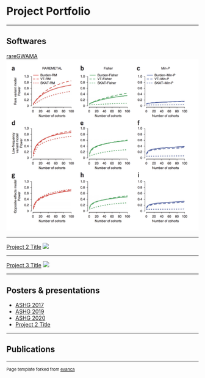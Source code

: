 # Project Portfolio

---

## Softwares

[rareGWAMA](/pages/rareGWAMA_page)
<img src="images/rareGWAMA_demo_1.png?raw=true"/>

---
[Project 2 Title](/pdf/sample_presentation.pdf)
<img src="images/dummy_thumbnail.jpg?raw=true"/>

---
[Project 3 Title](http://example.com/)
<img src="images/dummy_thumbnail.jpg?raw=true"/>

---

## Posters & presentations

- [ASHG 2017](http://example.com/)
- [ASHG 2019](http://example.com/)
- [ASHG 2020](http://example.com/)
- [Project 2 Title](http://example.com/)

---

## Publications


---
<p style="font-size:11px">Page template forked from <a href="https://github.com/evanca/quick-portfolio">evanca</a></p>
<!-- Remove above link if you don't want to attibute -->
